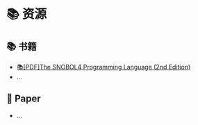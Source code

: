 # 📚 资源



## 📚 书籍

- [📚[PDF]The SNOBOL4 Programming Language (2nd Edition)](http://worrydream.com/refs/Griswold-TheSnobolProgrammingLanguage.pdf)
- ...

## 📄 Paper

- ...